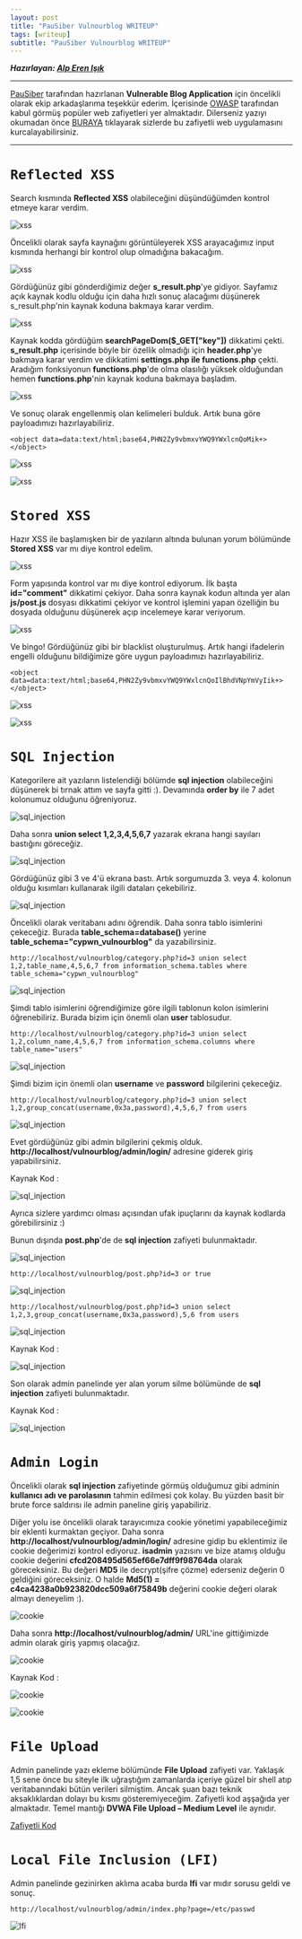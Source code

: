 ```yaml
---
layout: post
title: "PauSiber Vulnourblog WRITEUP"
tags: [writeup]
subtitle: "PauSiber Vulnourblog WRITEUP"
---
```


***Hazırlayan: [Alp Eren Işık](https://twitter.com/isik_erenalp)***

***

[PauSiber](https://pausiber.xyz) tarafından hazırlanan **Vulnerable Blog Application** için öncelikli olarak ekip arkadaşlarıma teşekkür ederim. İçerisinde [OWASP](https://www.owasp.org) tarafından kabul görmüş popüler web zafiyetleri yer almaktadır. Dilerseniz yazıyı okumadan önce [BURAYA](https://github.com/PauSiber/vulnourblog) tıklayarak sizlerde bu zafiyetli web uygulamasını kurcalayabilirsiniz.

***

# `Reflected XSS`
Search kısmında **Reflected XSS** olabileceğini düşündüğümden kontrol etmeye karar verdim.


![xss](/images/vulnourblog/reflected-xss-1.png)


Öncelikli olarak sayfa kaynağını görüntüleyerek XSS arayacağımız input kısmında herhangi bir kontrol olup olmadığına bakacağım.


![xss](/images/vulnourblog/reflected-xss-2.png)

Gördüğünüz gibi gönderdiğimiz değer **s_result.php**'ye gidiyor. Sayfamız açık kaynak kodlu olduğu için daha hızlı sonuç alacağımı düşünerek s_result.php'nin kaynak koduna bakmaya karar verdim.

![xss](/images/vulnourblog/reflected-xss-3.png)

Kaynak kodda gördüğüm **searchPageDom($_GET["key"])** dikkatimi çekti. **s_result.php** içerisinde böyle bir özellik olmadığı için **header.php**'ye bakmaya karar verdim ve dikkatimi **settings.php ile functions.php** çekti. Aradığım fonksiyonun **functions.php**'de olma olasılığı yüksek olduğundan hemen **functions.php**'nin kaynak koduna bakmaya başladım.

![xss](/images/vulnourblog/reflected-xss-4.png)

Ve sonuç olarak engellenmiş olan kelimeleri bulduk. Artık buna göre payloadımızı hazırlayabiliriz.

    <object data=data:text/html;base64,PHN2Zy9vbmxvYWQ9YWxlcnQoMik+></object>   

![xss](/images/vulnourblog/reflected-xss-5.png)

![xss](/images/vulnourblog/base64.png)


# `Stored XSS`

Hazır XSS ile başlamışken bir de yazıların altında bulunan yorum bölümünde **Stored XSS** var mı diye kontrol edelim.

![xss](/images/vulnourblog/stored-xss-1.png)

Form yapısında kontrol var mı diye kontrol ediyorum. İlk başta **id="comment"** dikkatimi çekiyor. Daha sonra kaynak kodun altında yer alan **js/post.js** dosyası dikkatimi çekiyor ve kontrol işlemini yapan özelliğin bu dosyada olduğunu düşünerek açıp incelemeye karar veriyorum.

![xss](/images/vulnourblog/stored-xss-2.png)

Ve bingo! Gördüğünüz gibi bir blacklist oluşturulmuş. Artık hangi ifadelerin engelli olduğunu bildiğimize göre uygun payloadımızı hazırlayabiliriz.

    <object data=data:text/html;base64,PHN2Zy9vbmxvYWQ9YWxlcnQoIlBhdVNpYmVyIik+></object>   

![xss](/images/vulnourblog/stored-xss-3.png)

![xss](/images/vulnourblog/stored-xss-4.png)


# `SQL Injection`
Kategorilere ait yazıların listelendiği bölümde **sql injection** olabileceğini düşünerek bi tırnak attım ve sayfa gitti :). Devamında **order by** ile 7 adet kolonumuz olduğunu öğreniyoruz.

![sql_injection](/images/vulnourblog/sqli-1.png)

Daha sonra **union select 1,2,3,4,5,6,7** yazarak ekrana hangi sayıları bastığını göreceğiz.

![sql_injection](/images/vulnourblog/sqli-2.png)

Gördüğünüz gibi 3 ve 4'ü ekrana bastı. Artık sorgumuzda 3. veya 4. kolonun olduğu kısımları kullanarak ilgili dataları çekebiliriz.

![sql_injection](/images/vulnourblog/sqli-3.png)

Öncelikli olarak veritabanı adını öğrendik. Daha sonra tablo isimlerini çekeceğiz. Burada **table_schema=database()** yerine **table_schema="cypwn_vulnourblog"** da yazabilirsiniz.

    http://localhost/vulnourblog/category.php?id=3 union select 1,2,table_name,4,5,6,7 from information_schema.tables where table_schema="cypwn_vulnourblog"

![sql_injection](/images/vulnourblog/sqli-4.png)

Şimdi tablo isimlerini öğrendiğimize göre ilgili tablonun kolon isimlerini öğrenebiliriz. Burada bizim için önemli olan **user** tablosudur.

    http://localhost/vulnourblog/category.php?id=3 union select 1,2,column_name,4,5,6,7 from information_schema.columns where table_name="users"

![sql_injection](/images/vulnourblog/sqli-5.png)

Şimdi bizim için önemli olan **username** ve **password** bilgilerini çekeceğiz.

    http://localhost/vulnourblog/category.php?id=3 union select 1,2,group_concat(username,0x3a,password),4,5,6,7 from users

![sql_injection](/images/vulnourblog/sqli-6.png)

Evet gördüğünüz gibi admin bilgilerini çekmiş olduk. **http://localhost/vulnourblog/admin/login/** adresine giderek giriş yapabilirsiniz.

Kaynak Kod :

![sql_injection](/images/vulnourblog/sqli-7.png)

 Ayrıca sizlere yardımcı olması açısından ufak ipuçlarını da kaynak kodlarda görebilirsiniz :)

 Bunun dışında **post.php**'de de **sql injection** zafiyeti bulunmaktadır.

![sql_injection](/images/vulnourblog/sqli-8.png)


    http://localhost/vulnourblog/post.php?id=3 or true


![sql_injection](/images/vulnourblog/sqli-9.png)


    http://localhost/vulnourblog/post.php?id=3 union select 1,2,3,group_concat(username,0x3a,password),5,6 from users


![sql_injection](/images/vulnourblog/sqli-10.png)


Kaynak Kod :


![sql_injection](/images/vulnourblog/sqli-11.png)


Son olarak admin panelinde yer alan yorum silme bölümünde de **sql injection** zafiyeti bulunmaktadır.

Kaynak Kod :


![sql_injection](/images/vulnourblog/sqli-12.png)


# `Admin Login`

Öncelikli olarak **sql injection** zafiyetinde görmüş olduğumuz gibi adminin **kullanıcı adı ve parolasının** tahmin edilmesi çok kolay. Bu yüzden basit bir brute force saldırısı ile admin paneline giriş yapabiliriz.

Diğer yolu ise öncelikli olarak tarayıcımıza cookie yönetimi yapabileceğimiz bir eklenti kurmaktan geçiyor. Daha sonra **http://localhost/vulnourblog/admin/login/** adresine gidip bu eklentimiz ile cookie değerimizi kontrol ediyoruz.  **isadmin** yazısını ve bize atamış olduğu cookie değerini **cfcd208495d565ef66e7dff9f98764da** olarak göreceksiniz. Bu değeri **MD5** ile decrypt(şifre çözme) ederseniz değerin 0 geldiğini göreceksiniz. O halde **Md5(1) = c4ca4238a0b923820dcc509a6f75849b** değerini cookie değeri olarak almayı deneyelim :).

![cookie](/images/vulnourblog/cookie.jpg)

Daha sonra **http://localhost/vulnourblog/admin/** URL'ine gittiğimizde admin olarak giriş yapmış olacağız.

![cookie](/images/vulnourblog/admin.png)

Kaynak Kod :

![cookie](/images/vulnourblog/cookie-3.png)


![cookie](/images/vulnourblog/cookie-2.png)


# `File Upload`

Admin panelinde yazı ekleme bölümünde **File Upload** zafiyeti var. Yaklaşık 1,5 sene önce bu siteyle ilk uğraştığım zamanlarda içeriye güzel bir shell atıp veritabanındaki bütün verileri silmiştim. Ancak şuan bazı teknik aksaklıklardan dolayı bu kısmı gösteremiyeceğim. Zafiyetli kod aşşağıda yer almaktadır. Temel mantığı **DVWA File Upload – Medium Level** ile aynıdır.

[Zafiyetli Kod](https://github.com/PauSiber/vulnourblog/blob/master/admin/yaziekle.php)

# `Local File Inclusion (LFI)`

Admin panelinde gezinirken aklıma acaba burda **lfi** var mıdır sorusu geldi ve sonuç.

    http://localhost/vulnourblog/admin/index.php?page=/etc/passwd

![lfi](/images/vulnourblog/lfi.png)
